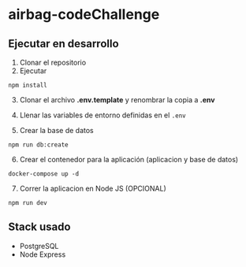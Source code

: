 # airbag-codeChallenge

## Ejecutar en desarrollo

1. Clonar el repositorio
2. Ejecutar
```
npm install
```
3. Clonar el archivo __.env.template__ y renombrar la copia a __.env__

4. Llenar las variables de entorno definidas en el ```.env```

5. Crear la base de datos
```
npm run db:create
```
6. Crear el contenedor para la aplicación (aplicacion y base de datos)
```
docker-compose up -d
```
7. Correr la aplicacion en Node JS (OPCIONAL)
```
npm run dev
```

## Stack usado
* PostgreSQL
* Node Express

